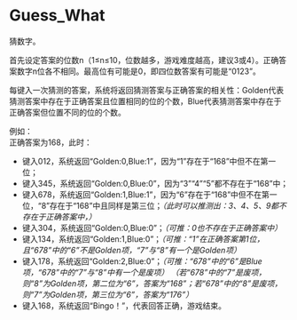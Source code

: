 # Guess_What
猜数字。

首先设定答案的位数n（1≤n≤10，位数越多，游戏难度越高，建议3或4）。正确答案数字n位各不相同。最高位有可能是0，即四位数答案有可能是“0123”。

每键入一次猜测的答案，系统将返回猜测答案与正确答案的相关性：Golden代表猜测答案中存在于正确答案且位置相同的位的个数，Blue代表猜测答案中存在于正确答案但位置不同的位的个数。

例如：  
正确答案为168，此时：
- 键入012，系统返回“Golden:0,Blue:1”，因为“1”存在于“168”中但不在第一位；
- 键入345，系统返回“Golden:0,Blue:0”，因为“3”“4”“5”都不存在于“168”中；
- 键入678，系统返回“Golden:1,Blue:1”，因为“6”存在于“168”中但不在第一位，“8”存在于“168”中且同样是第三位；*（此时可以推测出：3、4、5、9都不存在于正确答案中，）*
- 键入304，系统返回“Golden:0,Blue:0”；*（可推：0也不存在于正确答案中）*
- 键入134，系统返回“Golden:1,Blue:0”；*（可推：“1”在正确答案第1位，且“678”中的“6”不是Golden项，“7”与“8”有一个是Golden项）*
- 键入178，系统返回“Golden:2,Blue:0”；*（可推：“678”中的“6”是Blue项，“678”中的“7”与“8”中有一个是废项）*
*（若“678”中的“7”是废项，则“8”为Golden项，第二位为“6”，答案为“168”；若“678”中的“8”是废项，则“7”为Golden项，第三位为“6”，答案为“176”）*
- 键入168，系统返回“Bingo！”，代表回答正确，游戏结束。
